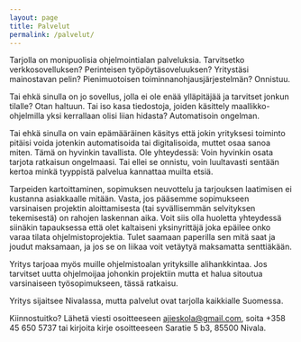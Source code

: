 ```yaml
---
layout: page
title: Palvelut
permalink: /palvelut/
---
```


Tarjolla on monipuolisia ohjelmointialan palveluksia. Tarvitsetko
verkkosovelluksen? Perinteisen työpöytäsoveluuksen? Yritystäsi mainostavan
pelin? Pienimuotoisen toiminnanohjausjärjestelmän? Onnistuu.

Tai ehkä sinulla on jo sovellus, jolla ei ole enää ylläpitäjää ja tarvitset
jonkun tilalle? Otan haltuun. Tai iso kasa tiedostoja, joiden käsittely
maallikko-ohjelmilla yksi kerrallaan olisi liian hidasta? Automatisoin
ongelman.

Tai ehkä sinulla on vain epämääräinen käsitys että jokin yrityksesi toiminto
pitäisi voida jotenkin automatisoida tai digitalisoida, muttet osaa sanoa
miten. Tämä on hyvinkin tavallista. Ole yhteydessä: Voin hyvinkin osata tarjota
ratkaisun ongelmaasi. Tai ellei se onnistu, voin luultavasti sentään kertoa
minkä tyyppistä palvelua kannattaa muilta etsiä.

Tarpeiden kartoittaminen, sopimuksen neuvottelu ja tarjouksen laatimisen ei
kustanna asiakkaalle mitään. Vasta, jos pääsemme sopimukseen varsinaisen
projektin aloittamisesta (tai syvällisemmän selvityksen tekemisestä) on rahojen
laskennan aika. Voit siis olla huoletta yhteydessä siinäkin tapauksessa että
olet kaltaiseni yksinyrittäjä joka epäilee onko varaa tilata
ohjelmistoprojektia. Tulet saamaan paperilla sen mitä saat ja joudut maksamaan,
ja jos se on liikaa voit vetäytyä maksamatta senttiäkään.

Yritys tarjoaa myös muille ohjelmistoalan yrityksille alihankkintaa. Jos
tarvitset uutta ohjelmoijaa johonkin projektiin mutta et halua sitoutua
varsinaiseen työsopimukseen, tässä ratkaisu.

Yritys sijaitsee Nivalassa, mutta palvelut ovat tarjolla kaikkialle Suomessa.

Kiinnostuitko? Lähetä viesti osoitteeseen ajieskola@gmail.com,
soita +358 45 650 5737 tai kirjoita kirje osoitteeseen Saratie 5 b3, 85500 Nivala.
